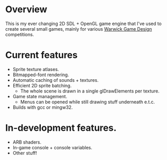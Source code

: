 Overview
========

This is my ever changing 2D SDL + OpenGL game engine that I've used to create
several small games, mainly for various [Warwick Game Design](http://www.warwickgamedesign.co.uk/) competitions.

Current features
================

+ Sprite texture atlases.
+ Bitmapped-font rendering.
+ Automatic caching of sounds + textures.
+ Efficient 2D sprite batching.
	- The whole scene is drawn in a single glDrawElements per texture.
+ Game state management.
	- Menus can be opened while still drawing stuff underneath e.t.c.
+ Builds with gcc or mingw32.

In-development features.
========================

+ ARB shaders.
+ In-game console + console variables.
+ Other stuff!

